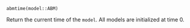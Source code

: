 ```
abmtime(model::ABM)
```

Return the current time of the `model`. All models are initialized at time 0.
